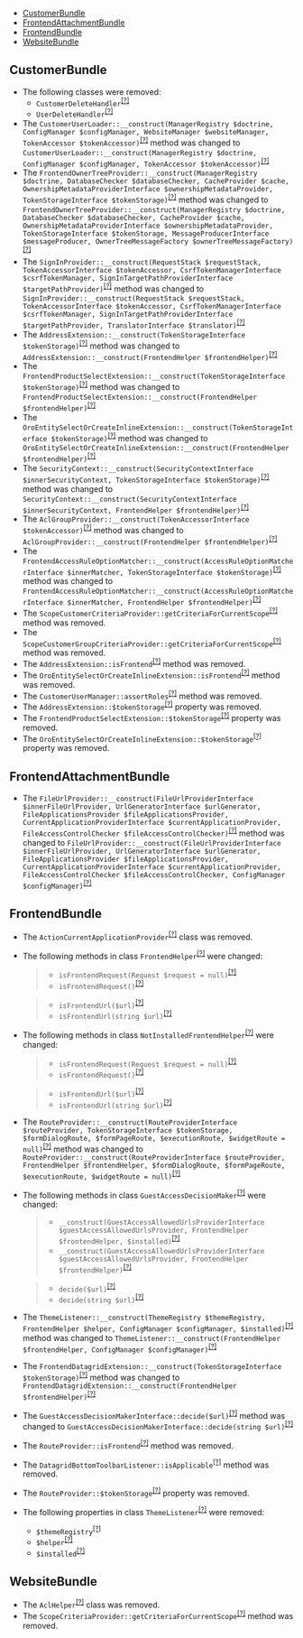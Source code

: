 - [CustomerBundle](#customerbundle)
- [FrontendAttachmentBundle](#frontendattachmentbundle)
- [FrontendBundle](#frontendbundle)
- [WebsiteBundle](#websitebundle)

CustomerBundle
--------------
* The following classes were removed:
   - `CustomerDeleteHandler`<sup>[[?]](https://github.com/oroinc/customer-portal/tree/4.0.0/src/Oro/Bundle/CustomerBundle/Handler/CustomerDeleteHandler.php#L13 "Oro\Bundle\CustomerBundle\Handler\CustomerDeleteHandler")</sup>
   - `UserDeleteHandler`<sup>[[?]](https://github.com/oroinc/customer-portal/tree/4.0.0/src/Oro/Bundle/CustomerBundle/Handler/UserDeleteHandler.php#L10 "Oro\Bundle\CustomerBundle\Handler\UserDeleteHandler")</sup>
* The `CustomerUserLoader::__construct(ManagerRegistry $doctrine, ConfigManager $configManager, WebsiteManager $websiteManager, TokenAccessor $tokenAccessor)`<sup>[[?]](https://github.com/oroinc/customer-portal/tree/4.0.0/src/Oro/Bundle/CustomerBundle/Security/CustomerUserLoader.php#L37 "Oro\Bundle\CustomerBundle\Security\CustomerUserLoader")</sup> method was changed to `CustomerUserLoader::__construct(ManagerRegistry $doctrine, ConfigManager $configManager, TokenAccessor $tokenAccessor)`<sup>[[?]](https://github.com/oroinc/customer-portal/tree/4.1.0-beta/src/Oro/Bundle/CustomerBundle/Security/CustomerUserLoader.php#L32 "Oro\Bundle\CustomerBundle\Security\CustomerUserLoader")</sup>
* The `FrontendOwnerTreeProvider::__construct(ManagerRegistry $doctrine, DatabaseChecker $databaseChecker, CacheProvider $cache, OwnershipMetadataProviderInterface $ownershipMetadataProvider, TokenStorageInterface $tokenStorage)`<sup>[[?]](https://github.com/oroinc/customer-portal/tree/4.0.0/src/Oro/Bundle/CustomerBundle/Owner/FrontendOwnerTreeProvider.php#L40 "Oro\Bundle\CustomerBundle\Owner\FrontendOwnerTreeProvider")</sup> method was changed to `FrontendOwnerTreeProvider::__construct(ManagerRegistry $doctrine, DatabaseChecker $databaseChecker, CacheProvider $cache, OwnershipMetadataProviderInterface $ownershipMetadataProvider, TokenStorageInterface $tokenStorage, MessageProducerInterface $messageProducer, OwnerTreeMessageFactory $ownerTreeMessageFactory)`<sup>[[?]](https://github.com/oroinc/customer-portal/tree/4.1.0-beta/src/Oro/Bundle/CustomerBundle/Owner/FrontendOwnerTreeProvider.php#L64 "Oro\Bundle\CustomerBundle\Owner\FrontendOwnerTreeProvider")</sup>
* The `SignInProvider::__construct(RequestStack $requestStack, TokenAccessorInterface $tokenAccessor, CsrfTokenManagerInterface $csrfTokenManager, SignInTargetPathProviderInterface $targetPathProvider)`<sup>[[?]](https://github.com/oroinc/customer-portal/tree/4.0.0/src/Oro/Bundle/CustomerBundle/Layout/DataProvider/SignInProvider.php#L36 "Oro\Bundle\CustomerBundle\Layout\DataProvider\SignInProvider")</sup> method was changed to `SignInProvider::__construct(RequestStack $requestStack, TokenAccessorInterface $tokenAccessor, CsrfTokenManagerInterface $csrfTokenManager, SignInTargetPathProviderInterface $targetPathProvider, TranslatorInterface $translator)`<sup>[[?]](https://github.com/oroinc/customer-portal/tree/4.1.0-beta/src/Oro/Bundle/CustomerBundle/Layout/DataProvider/SignInProvider.php#L42 "Oro\Bundle\CustomerBundle\Layout\DataProvider\SignInProvider")</sup>
* The `AddressExtension::__construct(TokenStorageInterface $tokenStorage)`<sup>[[?]](https://github.com/oroinc/customer-portal/tree/4.0.0/src/Oro/Bundle/CustomerBundle/Form/Extension/AddressExtension.php#L22 "Oro\Bundle\CustomerBundle\Form\Extension\AddressExtension")</sup> method was changed to `AddressExtension::__construct(FrontendHelper $frontendHelper)`<sup>[[?]](https://github.com/oroinc/customer-portal/tree/4.1.0-beta/src/Oro/Bundle/CustomerBundle/Form/Extension/AddressExtension.php#L22 "Oro\Bundle\CustomerBundle\Form\Extension\AddressExtension")</sup>
* The `FrontendProductSelectExtension::__construct(TokenStorageInterface $tokenStorage)`<sup>[[?]](https://github.com/oroinc/customer-portal/tree/4.0.0/src/Oro/Bundle/CustomerBundle/Form/Extension/FrontendProductSelectExtension.php#L21 "Oro\Bundle\CustomerBundle\Form\Extension\FrontendProductSelectExtension")</sup> method was changed to `FrontendProductSelectExtension::__construct(FrontendHelper $frontendHelper)`<sup>[[?]](https://github.com/oroinc/customer-portal/tree/4.1.0-beta/src/Oro/Bundle/CustomerBundle/Form/Extension/FrontendProductSelectExtension.php#L22 "Oro\Bundle\CustomerBundle\Form\Extension\FrontendProductSelectExtension")</sup>
* The `OroEntitySelectOrCreateInlineExtension::__construct(TokenStorageInterface $tokenStorage)`<sup>[[?]](https://github.com/oroinc/customer-portal/tree/4.0.0/src/Oro/Bundle/CustomerBundle/Form/Extension/OroEntitySelectOrCreateInlineExtension.php#L23 "Oro\Bundle\CustomerBundle\Form\Extension\OroEntitySelectOrCreateInlineExtension")</sup> method was changed to `OroEntitySelectOrCreateInlineExtension::__construct(FrontendHelper $frontendHelper)`<sup>[[?]](https://github.com/oroinc/customer-portal/tree/4.1.0-beta/src/Oro/Bundle/CustomerBundle/Form/Extension/OroEntitySelectOrCreateInlineExtension.php#L24 "Oro\Bundle\CustomerBundle\Form\Extension\OroEntitySelectOrCreateInlineExtension")</sup>
* The `SecurityContext::__construct(SecurityContextInterface $innerSecurityContext, TokenStorageInterface $tokenStorage)`<sup>[[?]](https://github.com/oroinc/customer-portal/tree/4.0.0/src/Oro/Bundle/CustomerBundle/Api/ApiDoc/SecurityContext.php#L25 "Oro\Bundle\CustomerBundle\Api\ApiDoc\SecurityContext")</sup> method was changed to `SecurityContext::__construct(SecurityContextInterface $innerSecurityContext, FrontendHelper $frontendHelper)`<sup>[[?]](https://github.com/oroinc/customer-portal/tree/4.1.0-beta/src/Oro/Bundle/CustomerBundle/Api/ApiDoc/SecurityContext.php#L23 "Oro\Bundle\CustomerBundle\Api\ApiDoc\SecurityContext")</sup>
* The `AclGroupProvider::__construct(TokenAccessorInterface $tokenAccessor)`<sup>[[?]](https://github.com/oroinc/customer-portal/tree/4.0.0/src/Oro/Bundle/CustomerBundle/Acl/Group/AclGroupProvider.php#L21 "Oro\Bundle\CustomerBundle\Acl\Group\AclGroupProvider")</sup> method was changed to `AclGroupProvider::__construct(FrontendHelper $frontendHelper)`<sup>[[?]](https://github.com/oroinc/customer-portal/tree/4.1.0-beta/src/Oro/Bundle/CustomerBundle/Acl/Group/AclGroupProvider.php#L20 "Oro\Bundle\CustomerBundle\Acl\Group\AclGroupProvider")</sup>
* The `FrontendAccessRuleOptionMatcher::__construct(AccessRuleOptionMatcherInterface $innerMatcher, TokenStorageInterface $tokenStorage)`<sup>[[?]](https://github.com/oroinc/customer-portal/tree/4.0.0/src/Oro/Bundle/CustomerBundle/Acl/AccessRule/FrontendAccessRuleOptionMatcher.php#L30 "Oro\Bundle\CustomerBundle\Acl\AccessRule\FrontendAccessRuleOptionMatcher")</sup> method was changed to `FrontendAccessRuleOptionMatcher::__construct(AccessRuleOptionMatcherInterface $innerMatcher, FrontendHelper $frontendHelper)`<sup>[[?]](https://github.com/oroinc/customer-portal/tree/4.1.0-beta/src/Oro/Bundle/CustomerBundle/Acl/AccessRule/FrontendAccessRuleOptionMatcher.php#L28 "Oro\Bundle\CustomerBundle\Acl\AccessRule\FrontendAccessRuleOptionMatcher")</sup>
* The `ScopeCustomerCriteriaProvider::getCriteriaForCurrentScope`<sup>[[?]](https://github.com/oroinc/customer-portal/tree/4.0.0/src/Oro/Bundle/CustomerBundle/Provider/ScopeCustomerCriteriaProvider.php#L33 "Oro\Bundle\CustomerBundle\Provider\ScopeCustomerCriteriaProvider::getCriteriaForCurrentScope")</sup> method was removed.
* The `ScopeCustomerGroupCriteriaProvider::getCriteriaForCurrentScope`<sup>[[?]](https://github.com/oroinc/customer-portal/tree/4.0.0/src/Oro/Bundle/CustomerBundle/Provider/ScopeCustomerGroupCriteriaProvider.php#L43 "Oro\Bundle\CustomerBundle\Provider\ScopeCustomerGroupCriteriaProvider::getCriteriaForCurrentScope")</sup> method was removed.
* The `AddressExtension::isFrontend`<sup>[[?]](https://github.com/oroinc/customer-portal/tree/4.0.0/src/Oro/Bundle/CustomerBundle/Form/Extension/AddressExtension.php#L48 "Oro\Bundle\CustomerBundle\Form\Extension\AddressExtension::isFrontend")</sup> method was removed.
* The `OroEntitySelectOrCreateInlineExtension::isFrontend`<sup>[[?]](https://github.com/oroinc/customer-portal/tree/4.0.0/src/Oro/Bundle/CustomerBundle/Form/Extension/OroEntitySelectOrCreateInlineExtension.php#L62 "Oro\Bundle\CustomerBundle\Form\Extension\OroEntitySelectOrCreateInlineExtension::isFrontend")</sup> method was removed.
* The `CustomerUserManager::assertRoles`<sup>[[?]](https://github.com/oroinc/customer-portal/tree/4.0.0/src/Oro/Bundle/CustomerBundle/Entity/CustomerUserManager.php#L186 "Oro\Bundle\CustomerBundle\Entity\CustomerUserManager::assertRoles")</sup> method was removed.
* The `AddressExtension::$tokenStorage`<sup>[[?]](https://github.com/oroinc/customer-portal/tree/4.0.0/src/Oro/Bundle/CustomerBundle/Form/Extension/AddressExtension.php#L17 "Oro\Bundle\CustomerBundle\Form\Extension\AddressExtension::$tokenStorage")</sup> property was removed.
* The `FrontendProductSelectExtension::$tokenStorage`<sup>[[?]](https://github.com/oroinc/customer-portal/tree/4.0.0/src/Oro/Bundle/CustomerBundle/Form/Extension/FrontendProductSelectExtension.php#L16 "Oro\Bundle\CustomerBundle\Form\Extension\FrontendProductSelectExtension::$tokenStorage")</sup> property was removed.
* The `OroEntitySelectOrCreateInlineExtension::$tokenStorage`<sup>[[?]](https://github.com/oroinc/customer-portal/tree/4.0.0/src/Oro/Bundle/CustomerBundle/Form/Extension/OroEntitySelectOrCreateInlineExtension.php#L18 "Oro\Bundle\CustomerBundle\Form\Extension\OroEntitySelectOrCreateInlineExtension::$tokenStorage")</sup> property was removed.

FrontendAttachmentBundle
------------------------
* The `FileUrlProvider::__construct(FileUrlProviderInterface $innerFileUrlProvider, UrlGeneratorInterface $urlGenerator, FileApplicationsProvider $fileApplicationsProvider, CurrentApplicationProviderInterface $currentApplicationProvider, FileAccessControlChecker $fileAccessControlChecker)`<sup>[[?]](https://github.com/oroinc/customer-portal/tree/4.0.0/src/Oro/Bundle/FrontendAttachmentBundle/Provider/FileUrlProvider.php#L39 "Oro\Bundle\FrontendAttachmentBundle\Provider\FileUrlProvider")</sup> method was changed to `FileUrlProvider::__construct(FileUrlProviderInterface $innerFileUrlProvider, UrlGeneratorInterface $urlGenerator, FileApplicationsProvider $fileApplicationsProvider, CurrentApplicationProviderInterface $currentApplicationProvider, FileAccessControlChecker $fileAccessControlChecker, ConfigManager $configManager)`<sup>[[?]](https://github.com/oroinc/customer-portal/tree/4.1.0-beta/src/Oro/Bundle/FrontendAttachmentBundle/Provider/FileUrlProvider.php#L44 "Oro\Bundle\FrontendAttachmentBundle\Provider\FileUrlProvider")</sup>

FrontendBundle
--------------
* The `ActionCurrentApplicationProvider`<sup>[[?]](https://github.com/oroinc/customer-portal/tree/4.0.0/src/Oro/Bundle/FrontendBundle/Provider/ActionCurrentApplicationProvider.php#L11 "Oro\Bundle\FrontendBundle\Provider\ActionCurrentApplicationProvider")</sup> class was removed.
* The following methods in class `FrontendHelper`<sup>[[?]](https://github.com/oroinc/customer-portal/tree/4.1.0-beta/src/Oro/Bundle/FrontendBundle/Request/FrontendHelper.php#L31 "Oro\Bundle\FrontendBundle\Request\FrontendHelper")</sup> were changed:
  > - `isFrontendRequest(Request $request = null)`<sup>[[?]](https://github.com/oroinc/customer-portal/tree/4.0.0/src/Oro/Bundle/FrontendBundle/Request/FrontendHelper.php#L33 "Oro\Bundle\FrontendBundle\Request\FrontendHelper")</sup>
  > - `isFrontendRequest()`<sup>[[?]](https://github.com/oroinc/customer-portal/tree/4.1.0-beta/src/Oro/Bundle/FrontendBundle/Request/FrontendHelper.php#L31 "Oro\Bundle\FrontendBundle\Request\FrontendHelper")</sup>

  > - `isFrontendUrl($url)`<sup>[[?]](https://github.com/oroinc/customer-portal/tree/4.0.0/src/Oro/Bundle/FrontendBundle/Request/FrontendHelper.php#L46 "Oro\Bundle\FrontendBundle\Request\FrontendHelper")</sup>
  > - `isFrontendUrl(string $url)`<sup>[[?]](https://github.com/oroinc/customer-portal/tree/4.1.0-beta/src/Oro/Bundle/FrontendBundle/Request/FrontendHelper.php#L45 "Oro\Bundle\FrontendBundle\Request\FrontendHelper")</sup>

* The following methods in class `NotInstalledFrontendHelper`<sup>[[?]](https://github.com/oroinc/customer-portal/tree/4.1.0-beta/src/Oro/Bundle/FrontendBundle/Request/NotInstalledFrontendHelper.php#L20 "Oro\Bundle\FrontendBundle\Request\NotInstalledFrontendHelper")</sup> were changed:
  > - `isFrontendRequest(Request $request = null)`<sup>[[?]](https://github.com/oroinc/customer-portal/tree/4.0.0/src/Oro/Bundle/FrontendBundle/Request/NotInstalledFrontendHelper.php#L17 "Oro\Bundle\FrontendBundle\Request\NotInstalledFrontendHelper")</sup>
  > - `isFrontendRequest()`<sup>[[?]](https://github.com/oroinc/customer-portal/tree/4.1.0-beta/src/Oro/Bundle/FrontendBundle/Request/NotInstalledFrontendHelper.php#L20 "Oro\Bundle\FrontendBundle\Request\NotInstalledFrontendHelper")</sup>

  > - `isFrontendUrl($url)`<sup>[[?]](https://github.com/oroinc/customer-portal/tree/4.0.0/src/Oro/Bundle/FrontendBundle/Request/NotInstalledFrontendHelper.php#L25 "Oro\Bundle\FrontendBundle\Request\NotInstalledFrontendHelper")</sup>
  > - `isFrontendUrl(string $url)`<sup>[[?]](https://github.com/oroinc/customer-portal/tree/4.1.0-beta/src/Oro/Bundle/FrontendBundle/Request/NotInstalledFrontendHelper.php#L28 "Oro\Bundle\FrontendBundle\Request\NotInstalledFrontendHelper")</sup>

* The `RouteProvider::__construct(RouteProviderInterface $routeProvider, TokenStorageInterface $tokenStorage, $formDialogRoute, $formPageRoute, $executionRoute, $widgetRoute = null)`<sup>[[?]](https://github.com/oroinc/customer-portal/tree/4.0.0/src/Oro/Bundle/FrontendBundle/Provider/RouteProvider.php#L29 "Oro\Bundle\FrontendBundle\Provider\RouteProvider")</sup> method was changed to `RouteProvider::__construct(RouteProviderInterface $routeProvider, FrontendHelper $frontendHelper, $formDialogRoute, $formPageRoute, $executionRoute, $widgetRoute = null)`<sup>[[?]](https://github.com/oroinc/customer-portal/tree/4.1.0-beta/src/Oro/Bundle/FrontendBundle/Provider/RouteProvider.php#L40 "Oro\Bundle\FrontendBundle\Provider\RouteProvider")</sup>
* The following methods in class `GuestAccessDecisionMaker`<sup>[[?]](https://github.com/oroinc/customer-portal/tree/4.1.0-beta/src/Oro/Bundle/FrontendBundle/GuestAccess/GuestAccessDecisionMaker.php#L24 "Oro\Bundle\FrontendBundle\GuestAccess\GuestAccessDecisionMaker")</sup> were changed:
  > - `__construct(GuestAccessAllowedUrlsProviderInterface $guestAccessAllowedUrlsProvider, FrontendHelper $frontendHelper, $installed)`<sup>[[?]](https://github.com/oroinc/customer-portal/tree/4.0.0/src/Oro/Bundle/FrontendBundle/GuestAccess/GuestAccessDecisionMaker.php#L30 "Oro\Bundle\FrontendBundle\GuestAccess\GuestAccessDecisionMaker")</sup>
  > - `__construct(GuestAccessAllowedUrlsProviderInterface $guestAccessAllowedUrlsProvider, FrontendHelper $frontendHelper)`<sup>[[?]](https://github.com/oroinc/customer-portal/tree/4.1.0-beta/src/Oro/Bundle/FrontendBundle/GuestAccess/GuestAccessDecisionMaker.php#L24 "Oro\Bundle\FrontendBundle\GuestAccess\GuestAccessDecisionMaker")</sup>

  > - `decide($url)`<sup>[[?]](https://github.com/oroinc/customer-portal/tree/4.0.0/src/Oro/Bundle/FrontendBundle/GuestAccess/GuestAccessDecisionMaker.php#L43 "Oro\Bundle\FrontendBundle\GuestAccess\GuestAccessDecisionMaker")</sup>
  > - `decide(string $url)`<sup>[[?]](https://github.com/oroinc/customer-portal/tree/4.1.0-beta/src/Oro/Bundle/FrontendBundle/GuestAccess/GuestAccessDecisionMaker.php#L35 "Oro\Bundle\FrontendBundle\GuestAccess\GuestAccessDecisionMaker")</sup>

* The `ThemeListener::__construct(ThemeRegistry $themeRegistry, FrontendHelper $helper, ConfigManager $configManager, $installed)`<sup>[[?]](https://github.com/oroinc/customer-portal/tree/4.0.0/src/Oro/Bundle/FrontendBundle/EventListener/ThemeListener.php#L46 "Oro\Bundle\FrontendBundle\EventListener\ThemeListener")</sup> method was changed to `ThemeListener::__construct(FrontendHelper $frontendHelper, ConfigManager $configManager)`<sup>[[?]](https://github.com/oroinc/customer-portal/tree/4.1.0-beta/src/Oro/Bundle/FrontendBundle/EventListener/ThemeListener.php#L26 "Oro\Bundle\FrontendBundle\EventListener\ThemeListener")</sup>
* The `FrontendDatagridExtension::__construct(TokenStorageInterface $tokenStorage)`<sup>[[?]](https://github.com/oroinc/customer-portal/tree/4.0.0/src/Oro/Bundle/FrontendBundle/Datagrid/Extension/FrontendDatagridExtension.php#L30 "Oro\Bundle\FrontendBundle\Datagrid\Extension\FrontendDatagridExtension")</sup> method was changed to `FrontendDatagridExtension::__construct(FrontendHelper $frontendHelper)`<sup>[[?]](https://github.com/oroinc/customer-portal/tree/4.1.0-beta/src/Oro/Bundle/FrontendBundle/Datagrid/Extension/FrontendDatagridExtension.php#L28 "Oro\Bundle\FrontendBundle\Datagrid\Extension\FrontendDatagridExtension")</sup>
* The `GuestAccessDecisionMakerInterface::decide($url)`<sup>[[?]](https://github.com/oroinc/customer-portal/tree/4.0.0/src/Oro/Bundle/FrontendBundle/GuestAccess/GuestAccessDecisionMakerInterface.php#L17 "Oro\Bundle\FrontendBundle\GuestAccess\GuestAccessDecisionMakerInterface")</sup> method was changed to `GuestAccessDecisionMakerInterface::decide(string $url)`<sup>[[?]](https://github.com/oroinc/customer-portal/tree/4.1.0-beta/src/Oro/Bundle/FrontendBundle/GuestAccess/GuestAccessDecisionMakerInterface.php#L20 "Oro\Bundle\FrontendBundle\GuestAccess\GuestAccessDecisionMakerInterface")</sup>
* The `RouteProvider::isFrontend`<sup>[[?]](https://github.com/oroinc/customer-portal/tree/4.0.0/src/Oro/Bundle/FrontendBundle/Provider/RouteProvider.php#L80 "Oro\Bundle\FrontendBundle\Provider\RouteProvider::isFrontend")</sup> method was removed.
* The `DatagridBottomToolbarListener::isApplicable`<sup>[[?]](https://github.com/oroinc/customer-portal/tree/4.0.0/src/Oro/Bundle/FrontendBundle/EventListener/DatagridBottomToolbarListener.php#L37 "Oro\Bundle\FrontendBundle\EventListener\DatagridBottomToolbarListener::isApplicable")</sup> method was removed.
* The `RouteProvider::$tokenStorage`<sup>[[?]](https://github.com/oroinc/customer-portal/tree/4.0.0/src/Oro/Bundle/FrontendBundle/Provider/RouteProvider.php#L19 "Oro\Bundle\FrontendBundle\Provider\RouteProvider::$tokenStorage")</sup> property was removed.
* The following properties in class `ThemeListener`<sup>[[?]](https://github.com/oroinc/customer-portal/tree/4.0.0/src/Oro/Bundle/FrontendBundle/EventListener/ThemeListener.php#L23 "Oro\Bundle\FrontendBundle\EventListener\ThemeListener")</sup> were removed:
   - `$themeRegistry`<sup>[[?]](https://github.com/oroinc/customer-portal/tree/4.0.0/src/Oro/Bundle/FrontendBundle/EventListener/ThemeListener.php#L23 "Oro\Bundle\FrontendBundle\EventListener\ThemeListener::$themeRegistry")</sup>
   - `$helper`<sup>[[?]](https://github.com/oroinc/customer-portal/tree/4.0.0/src/Oro/Bundle/FrontendBundle/EventListener/ThemeListener.php#L28 "Oro\Bundle\FrontendBundle\EventListener\ThemeListener::$helper")</sup>
   - `$installed`<sup>[[?]](https://github.com/oroinc/customer-portal/tree/4.0.0/src/Oro/Bundle/FrontendBundle/EventListener/ThemeListener.php#L33 "Oro\Bundle\FrontendBundle\EventListener\ThemeListener::$installed")</sup>

WebsiteBundle
-------------
* The `AclHelper`<sup>[[?]](https://github.com/oroinc/customer-portal/tree/4.0.0/src/Oro/Bundle/WebsiteBundle/ORM/Walker/AclHelper.php#L15 "Oro\Bundle\WebsiteBundle\ORM\Walker\AclHelper")</sup> class was removed.
* The `ScopeCriteriaProvider::getCriteriaForCurrentScope`<sup>[[?]](https://github.com/oroinc/customer-portal/tree/4.0.0/src/Oro/Bundle/WebsiteBundle/Provider/ScopeCriteriaProvider.php#L29 "Oro\Bundle\WebsiteBundle\Provider\ScopeCriteriaProvider::getCriteriaForCurrentScope")</sup> method was removed.

